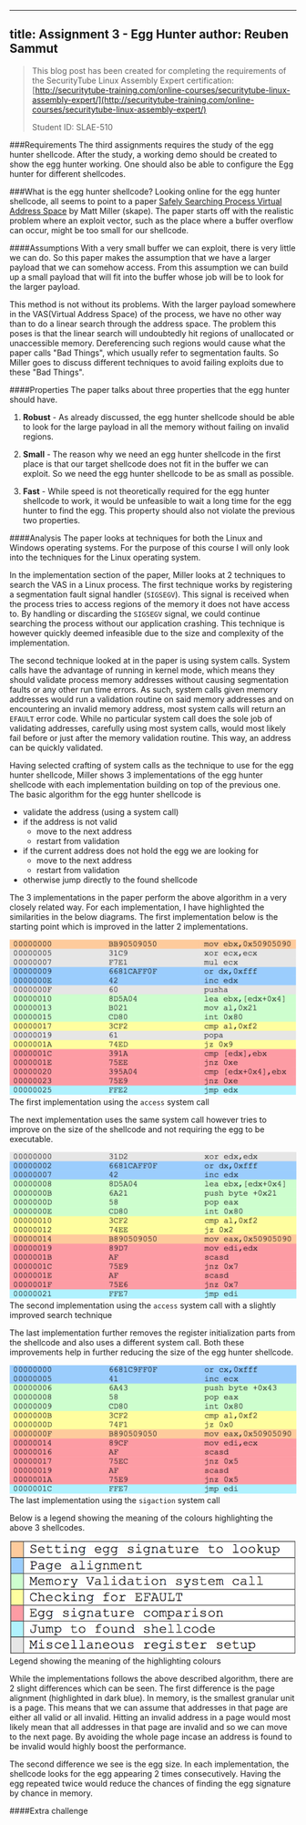 -----
title: Assignment 3 - Egg Hunter
author: Reuben Sammut
-----

> This blog post has been created for completing the requirements of the SecurityTube Linux Assembly Expert certification: [http://securitytube-training.com/online-courses/securitytube-linux-assembly-expert/](http://securitytube-training.com/online-courses/securitytube-linux-assembly-expert/)
> 
> Student ID: SLAE-510

###Requirements
The third assignments requires the study of the egg hunter shellcode. After the study, a working demo should be created to show the egg hunter working. One should also be able to configure the Egg hunter for different shellcodes.

###What is the egg hunter shellcode?
Looking online for the egg hunter shellcode, all seems to point to a paper [Safely Searching Process Virtual Address Space](http://www.hick.org/code/skape/papers/egghunt-shellcode.pdf) by Matt Miller (skape). The paper starts off with the realistic problem where an exploit vector, such as the place where a buffer overflow can occur, might be too small for our shellcode. 

####Assumptions
With a very small buffer we can exploit, there is very little we can do. So this paper makes the assumption that we have a larger payload that we can somehow access. From this assumption we can build up a small payload that will fit into the buffer whose job will be to look for the larger payload. 

This method is not without its problems. With the larger payload somewhere in the VAS(Virtual Address Space) of the process, we have no other way than to do a linear search through the address space. The problem this poses is that the linear search will undoubtedly hit regions of unallocated or unaccessible memory. Dereferencing such regions would cause what the paper calls "Bad Things", which usually refer to segmentation faults. So Miller goes to discuss different techniques to avoid failing exploits due to these "Bad Things".

####Properties
The paper talks about three properties that the egg hunter should have. 

1. **Robust** - As already discussed, the egg hunter shellcode should be able to look for the large payload in all the memory without failing on invalid regions. 

2. **Small** - The reason why we need an egg hunter shellcode in the first place is that our target shellcode does not fit in the buffer we can exploit. So we need the egg hunter shellcode to be as small as possible. 

3. **Fast** - While speed is not theoretically required for the egg hunter shellcode to work, it would be unfeasible to wait a long time for the egg hunter to find the egg. This property should also not violate the previous two properties.

####Analysis
The paper looks at techniques for both the Linux and Windows operating systems. For the purpose of this course I will only look into the techniques for the Linux operating system. 

In the implementation section of the paper, Miller looks at 2 techniques to search the VAS in a Linux process. The first technique works by registering a segmentation fault signal handler (`SIGSEGV`). This signal is received when the process tries to access regions of the memory it does not have access to. By handling or discarding the `SIGSEGV` signal, we could continue searching the process without our application crashing. This technique is however quickly deemed infeasible due to the size and complexity of the implementation.

The second technique looked at in the paper is using system calls. System calls have the advantage of running in kernel mode, which means they should validate process memory addresses without causing segmentation faults or any other run time errors. As such, system calls given memory addresses would run a validation routine on said memory addresses and on encountering an invalid memory address, most system calls will return an `EFAULT` error code. While no particular system call does the sole job of validating addresses, carefully using most system calls, would most likely fail before or just after the memory validation routine. This way, an address can be quickly validated.

Having selected crafting of system calls as the technique to use for the egg hunter shellcode, Miller shows 3 implementations of the egg hunter shellcode with each implementation building on top of the previous one. The basic algorithm for the egg hunter shellcode is 

* validate the address (using a system call)
* if the address is not valid
    * move to the next address 
    * restart from validation
* if the current address does not hold the egg we are looking for
    * move to the next address
    * restart from validation
* otherwise jump directly to the found shellcode

The 3 implementations in the paper perform the above algorithm in a very closely related way. For each implementation, I have highlighted the similarities in the below diagrams. The first implementation below is the starting point which is improved in the latter 2 implementations. 

<div class="figure">
<a href="/images/slae_03-01_egghunt_1.png">
<img src="/images/slae_03-01_egghunt_1.png" />
</a>
The first implementation using the <code>access</code> system call
</div>

The next implementation uses the same system call however tries to improve on the size of the shellcode and not requiring the egg to be executable.

<div class="figure">
<a href="/images/slae_03-02_egghunt_2.png">
<img src="/images/slae_03-02_egghunt_2.png" />
</a>
The second implementation using the <code>access</code> system call with a slightly improved search technique
</div>

The last implementation further removes the register initialization parts from the shellcode and also uses a different system call. Both these improvements help in further reducing the size of the egg hunter shellcode.

<div class="figure">
<a href="/images/slae_03-03_egghunt_3.png">
<img src="/images/slae_03-03_egghunt_3.png" />
</a>
The last implementation using the <code>sigaction</code> system call
</div>

Below is a legend showing the meaning of the colours highlighting the above 3 shellcodes.

<div class="figure">
<a href="/images/slae_03-04_egghunt_legend.png">
<img src="/images/slae_03-04_egghunt_legend.png" />
</a>
Legend showing the meaning of the highlighting colours
</div>

While the implementations follows the above described algorithm, there are 2 slight differences which can be seen. The first difference is the page alignment (highlighted in dark blue). In memory, is the smallest granular unit is a page. This means that we can assume that addresses in that page are either all valid or all invalid. Hitting an invalid address in a page would most likely mean that all addresses in that page are invalid and so we can move to the next page. By avoiding the whole page incase an address is found to be invalid would highly boost the performance. 

The second difference we see is the egg size. In each implementation, the shellcode looks for the egg appearing 2 times consecutively. Having the egg repeated twice would reduce the chances of finding the egg signature by chance in memory.

####Extra challenge



